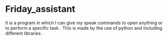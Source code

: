 # Friday_assistant
It is a program in which I can give my speak commands to open anything or to perform a specific task . This is made by the use of python and including different libraries .
